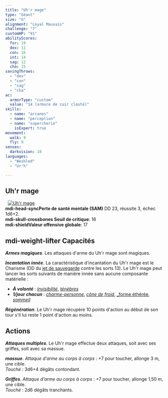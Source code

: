 ```yaml
---
title: "Uh'r mage"
type: "Géant"
size: "G"
alignment: "Loyal Mauvais"
challenge: "7"
customHP: "91"
abilityScores:
  for: 19
  dex: 11
  con: 16
  int: 14
  sag: 12
  cha: 15
savingThrows:
  - "dex"
  - "con"
  - "sag"
  - "cha"
ac:
  armorType: "custom"
  value: "14 (armure de cuir clouté)"
skills:
  - name: "arcanes"
  - name: "perception"
  - name: "supercherie"
    isExpert: true
movement:
  walk: 9
  fly: 9
senses:
  darkvision: 18
languages:
  - "Weshled"
  - "Ur'h"

---
```

## Uh'r mage
&nbsp;
[![Uh'r mage](https://www.douaratil.fr/illustrations/humanoide/uhrmage300.jpeg)](https://www.douaratil.fr/illustrations/humanoide/uhrmage.jpeg)  
**<v-icon>mdi-head-sync</v-icon>Perte de santé mentale (SAM)** DD 23, réussite 3, échec 1d6+2.  
**<v-icon>mdi-skull-crossbones</v-icon> Seuil de critique**: 16            
**<v-icon>mdi-shield</v-icon>Valeur offensive globale**: 17      
## <v-icon>mdi-weight-lifter</v-icon> Capacités
_**Armes magiques**_. Les attaques d'arme du Uh'r mage sont magiques.

_**Incantation innée**_. La caractéristique d'incantation du Uh'r mage est le Charisme (DD du [jet de sauvegarde](/utiliser-les-caracteristiques/#jets-de-sauvegarde) contre les sorts 13). Le Uh'r mage peut lancer les sorts suivants de manière innée sans aucune composante matérielle :
* _**À volonté**_ : [_invisibilité_](/grimoire/invisibilite/), [_ténèbres_](/grimoire/tenebres/)
* _**1/jour chacun**_ : [_charme-personne_](/grimoire/charme-personne/), [_cône de froid_](/grimoire/cone-de-froid/), [_forme éthérée](/grimoire/forme-etheree/), [_sommeil_](/grimoire/sommeil/)

_**Régénération**_. Le Uh'r mage récupère 10 points d'action au début de son tour s'il lui reste 1 point d'action au moins.

## Actions
_**Attaques multiples**_. Le Uh'r mage effectue deux attaques, soit avec ses griffes, soit avec sa massue.

_**massue**_. _Attaque d'arme au corps à corps_ : +7 pour toucher, allonge 3 m, une cible.  
_Touché_ : 3d6+4 dégâts contondant.

_**Griffes**_. _Attaque d'arme au corps à corps_ : +7 pour toucher, allonge 1,50 m, une cible.  
_Touché_ : 2d6 dégâts tranchants.
